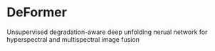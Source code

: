 # DeFormer
Unsupervised degradation-aware deep unfolding  nerual network for hyperspectral and multispectral image fusion
